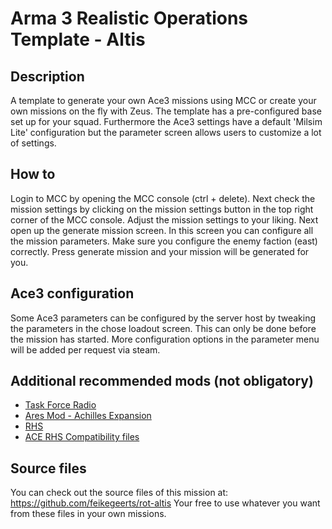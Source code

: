 # Arma 3 Realistic Operations Template - Altis

## Description
A template to generate your own Ace3 missions using MCC or create your own missions on the fly with Zeus. The template has a pre-configured base set up for your squad. Furthermore the Ace3 settings have a default 'Milsim Lite' configuration but the parameter screen allows users to customize a lot of settings.

## How to
Login to MCC by opening the MCC console (ctrl + delete). Next check the mission settings by clicking on the mission settings button in the top right corner of the MCC console. Adjust the mission settings to your liking.
Next open up the generate mission screen. In this screen you can configure all the mission parameters. Make sure you configure the enemy faction (east) correctly. Press generate mission and your mission will be generated for you.

## Ace3 configuration
Some Ace3 parameters can be configured by the server host by tweaking the parameters in the chose loadout screen. This can only be done before the mission has started. More configuration options in the parameter menu will be added per request via steam.

## Additional recommended mods (not obligatory)
- [Task Force Radio](http://steamcommunity.com/sharedfiles/filedetails/?id=620019431)
- [Ares Mod - Achilles Expansion](http://steamcommunity.com/sharedfiles/filedetails/?id=723217262)
- [RHS](http://steamcommunity.com/id/rhsmods/myworkshopfiles/?appid=107410)
- [ACE RHS Compatibility files](http://steamcommunity.com/id/acemod/myworkshopfiles/?appid=107410)

## Source files
You can check out the source files of this mission at:
https://github.com/feikegeerts/rot-altis
Your free to use whatever you want from these files in your own missions.
